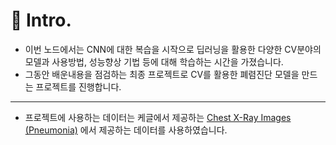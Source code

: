 # 📌 Intro.
- 이번 노드에서는 CNN에 대한 복습을 시작으로 딥러닝을 활용한 다양한 CV분야의 모델과 사용방법, 성능향상 기법 등에 대해 학습하는 시간을 가졌습니다.
- 그동안 배운내용을 점검하는 최종 프로젝트로 CV를 활용한 폐렴진단 모델을 만드는 프로젝트를 진행합니다.

---

- 프로젝트에 사용하는 데이터는 케글에서 제공하는 [Chest X-Ray Images (Pneumonia)](https://www.kaggle.com/datasets/paultimothymooney/chest-xray-pneumonia) 에서 제공하는 데이터를 사용하였습니다.
